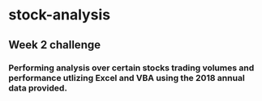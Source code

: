 # stock-analysis
## Week 2 challenge
### Performing analysis over certain stocks trading volumes and performance utlizing Excel and VBA using the 2018 annual data provided.
